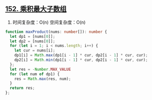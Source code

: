 ## [152. 乘积最大子数组](https://leetcode.cn/problems/maximum-product-subarray/description/)

1. 时间复杂度：O(n)  空间复杂度：O(n)
```ts
function maxProduct(nums: number[]): number {
  let dp1 = [nums[0]];
  let dp2 = [nums[0]];
  for (let i = 1; i < nums.length; i++) {
    let cur = nums[i];
    dp1[i] = Math.max(dp1[i - 1] * cur, dp2[i - 1] * cur, cur);
    dp2[i] = Math.min(dp1[i - 1] * cur, dp2[i - 1] * cur, cur);
  };
  let res = -Number.MAX_VALUE
  for (let num of dp1) {
    res = Math.max(res, num);
  }
  return res;
};
```